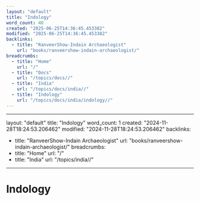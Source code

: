 ```yaml
---
layout: "default"
title: "Indology"
word_count: 40
created: "2025-06-25T14:36:45.453382"
modified: "2025-06-25T14:36:45.453382"
backlinks:
  - title: "RanveerShow-Indain Archaeologist"
    url: "books/ranveershow-indain-archaeologist/"
breadcrumbs:
  - title: "Home"
    url: "/"
  - title: "Docs"
    url: "/topics/docs//"
  - title: "India"
    url: "/topics/docs/india//"
  - title: "Indology"
    url: "/topics/docs/india/indology//"
---
```

---
layout: "default"
title: "Indology"
word_count: 1
created: "2024-11-28T18:24:53.206462"
modified: "2024-11-28T18:24:53.206462"
backlinks:
  - title: "RanveerShow-Indain Archaeologist"
    url: "books/ranveershow-indain-archaeologist/"
breadcrumbs:
  - title: "Home"
    url: "/"
  - title: "India"
    url: "/topics/india//"
---
# Indology

